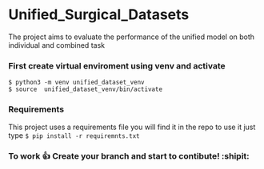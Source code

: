 # Unified_Surgical_Datasets
The project aims to evaluate the performance of the unified model on both individual and combined task
### First create virtual enviroment using venv and activate 
  `$ python3 -m venv unified_dataset_venv` \
  `$ source  unified_dataset_venv/bin/activate` 
### Requirements 
This project uses a requirements file you will find it in the repo to use it just type
`$ pip install -r requiremnts.txt`

### To work :+1: Create your branch and start to contibute! :shipit:
